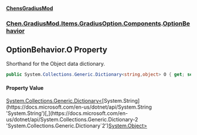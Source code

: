 
#### [ChensGradiusMod](./index 'index')

### [Chen.GradiusMod.Items.GradiusOption.Components](./3b19l5ocTqQsEH2QAbTnXQ 'Chen.GradiusMod.Items.GradiusOption.Components').[OptionBehavior](./cwz-G2wxzba4Id7zOi0Rig 'Chen.GradiusMod.Items.GradiusOption.Components.OptionBehavior')

## OptionBehavior.O Property
Shorthand for the Object data dictionary.  
```csharp
public System.Collections.Generic.Dictionary<string,object> O { get; set; }
```

#### Property Value
[System.Collections.Generic.Dictionary&lt;](https://docs.microsoft.com/en-us/dotnet/api/System.Collections.Generic.Dictionary-2 'System.Collections.Generic.Dictionary`2')[System.String](https://docs.microsoft.com/en-us/dotnet/api/System.String 'System.String')[,](https://docs.microsoft.com/en-us/dotnet/api/System.Collections.Generic.Dictionary-2 'System.Collections.Generic.Dictionary`2')[System.Object](https://docs.microsoft.com/en-us/dotnet/api/System.Object 'System.Object')[&gt;](https://docs.microsoft.com/en-us/dotnet/api/System.Collections.Generic.Dictionary-2 'System.Collections.Generic.Dictionary`2')  
